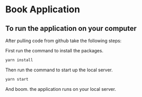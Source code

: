 # Book Application




## To run the application on your computer

After pulling code from github take the following steps:

First run the command to install the packages.

```bash
yarn install
```

Then run the command to start up the local server.

```bash
yarn start
```

And boom. the application runs on your local server.
